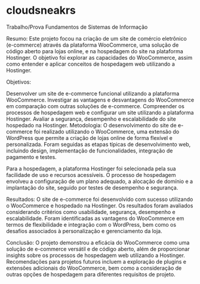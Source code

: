 # cloudsneakrs
Trabalho/Prova Fundamentos de Sistemas de Informação

Resumo:
Este projeto focou na criação de um site de comércio eletrônico (e-commerce) através da plataforma WooCommerce, uma solução de código aberto para lojas online, e na hospedagem do site na plataforma Hostinger. O objetivo foi explorar as capacidades do WooCommerce, assim como entender e aplicar conceitos de hospedagem web utilizando a Hostinger.

Objetivos:

Desenvolver um site de e-commerce funcional utilizando a plataforma WooCommerce.
Investigar as vantagens e desvantagens do WooCommerce em comparação com outras soluções de e-commerce.
Compreender os processos de hospedagem web e configurar um site utilizando a plataforma Hostinger.
Avaliar a segurança, desempenho e escalabilidade do site hospedado na Hostinger.
Metodologia:
O desenvolvimento do site de e-commerce foi realizado utilizando o WooCommerce, uma extensão do WordPress que permite a criação de lojas online de forma flexível e personalizada. Foram seguidas as etapas típicas de desenvolvimento web, incluindo design, implementação de funcionalidades, integração de pagamento e testes.

Para a hospedagem, a plataforma Hostinger foi selecionada pela sua facilidade de uso e recursos acessíveis. O processo de hospedagem envolveu a configuração de um plano adequado, a alocação de domínio e a implantação do site, seguido por testes de desempenho e segurança.

Resultados:
O site de e-commerce foi desenvolvido com sucesso utilizando o WooCommerce e hospedado na Hostinger. Os resultados foram avaliados considerando critérios como usabilidade, segurança, desempenho e escalabilidade. Foram identificadas as vantagens do WooCommerce em termos de flexibilidade e integração com o WordPress, bem como os desafios associados à personalização e gerenciamento da loja.

Conclusão:
O projeto demonstrou a eficácia do WooCommerce como uma solução de e-commerce versátil e de código aberto, além de proporcionar insights sobre os processos de hospedagem web utilizando a Hostinger. Recomendações para projetos futuros incluem a exploração de plugins e extensões adicionais do WooCommerce, bem como a consideração de outras opções de hospedagem para diferentes requisitos de projeto.
